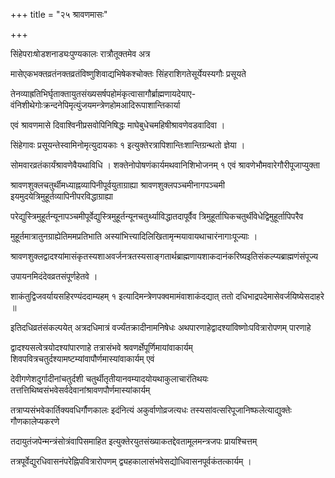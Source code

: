 +++
title = "२५ श्रावणमासः"

+++

सिंहेपराःषोडशनाड्यःपुण्यकालः रात्रौतूक्तमेव अत्र

मासेएकभक्तव्रतंनक्तव्रतंविष्णुशिवाद्यभिषेकश्चोक्तः सिंहराशिगतेसूर्येयस्यगौः प्रसूयते

तेनव्याह्रतिभिर्घृताक्तायुतसंख्यसर्षपहोमंकृत्वासागौर्ब्राह्मणायदेयाए-वंनिशीथेगोःक्रन्दनेपिमृत्युंजयमन्त्रेणहोमआदिरूपाशान्तिकार्या

एवं श्रावणमासे दिवाश्विनीप्रसवोपिनिषिद्धः माघेबुधेचमहिषीश्रावणेवडवादिवा ।

सिंहेगावः प्रसूयन्तेस्वामिनोमृत्युदायकाः १ इत्युक्तेरत्रापिशान्तिःशान्तिग्रन्थतो ज्ञेया ।

सोमवारव्रतंकार्यंश्रावणेवैयथाविधि । शक्तेनोपोषणंकार्यमथवानिशिभोजनम् १ एवं श्रावणेभौमवारेगौरीपूजाप्युक्ता

श्रावणशुक्लचतुर्थीमध्याह्नव्यापिनीपूर्वयुताग्राह्या श्रावणशुक्लपञ्चमीनागपञ्चमी इयमुदयेत्रिमुहूर्तव्यापिनीपरविद्धाग्राह्या

परेद्युस्त्रिमुहूर्तन्यूनापञ्चमीपूर्वेद्युस्त्रिमुहूर्तन्यूनचतुर्थ्याविद्धातदापूर्वैव त्रिमुहूर्ताघिकचतुर्थीवेधेद्विमुहूर्तापिपरैव

मुहूर्तमात्रातुनग्राह्येतिममप्रतिभाति अस्यांभित्त्यादिलिखितामृन्मयावायथाचारंनागाःपूज्याः ।

श्रावणशुक्लद्वादश्यांमासंकृतस्यशाअवर्जनत्रतस्यसाङ्गतार्थब्राह्मणायशाकदानंकरिष्यइतिसंकल्प्यब्राह्मणंसंपूज्य

उपायनमिदंदेवव्रतसंपूर्णहेतवे ।

शाकंतुद्विजवर्यायसहिरण्यंददाम्यहम् १ इत्यादिमन्त्रेणपक्वमामंवाशाकंदद्यात् ततो दधिभाद्रपदेमासेवर्जयिष्येसदाहरे ॥

इतिदधिव्रतंसंकल्पयेत् अत्रदधिमात्रं वर्ज्यंतक्रादीनामनिषेधः अथपारणाहेद्वादश्यांविष्णोःपवित्रारोपणम् पारणाहे

द्वादश्यसत्वेत्रयोदश्यांपारणाहे तत्रासंभवे श्रवणर्क्षेपूर्णिमायांवाकार्यम् शिवपवित्रचतुर्दश्यामष्टम्यांवापौर्णमास्यांवाकार्यम् एवं

देवीगणेशदुर्गादीनांचतुर्दशी चतुर्थीतृतीयानवम्यादयोयथाकुलाचारंतिथयः तत्तत्तिथिष्वसंभवेसर्वदेवानांश्रावणपौर्णमास्यांकार्यम्

तत्राप्यसंभवेकार्तिक्यवधिर्गौणकालः इदंनित्यं अकुर्वाणोव्रजत्यधः तस्यसांवत्सरिपूजानिष्फलेत्याद्युक्तेः गौणकालेप्यकरणे

तदायुतंजपेन्मन्त्रंसोत्रंवापिसमाहित इत्युक्तेरयुतसंख्याकतद्देवतामूलमन्त्रजपः प्रायश्चित्तम्

तत्रपूर्वेद्युरधिवासनंपरेह्निपवित्रारोपणम् द्व्यहकालासंभवेसद्योधिवासनपूर्वकंतत्कार्यम् ।
